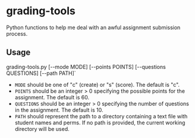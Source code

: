 # grading-tools
Python functions to help me deal with an awful assignment submission process.

## Usage
grading-tools.py [--mode MODE] [--points POINTS] [--questions QUESTIONS] [--path PATH]`

- `MODE` should be one of "c" (create) or "s" (score). The default is "c".
- `POINTS` should be an integer > 0 specifying the possible points for the assignment. The default is 60.
- `QUESTIONS` should be an integer > 0 specifying the number of questions in the assignment. The default is 10.
- `PATH` should represent the path to a directory containing a text file with student names and perms. If no path is provided, the current working directory will be used.
